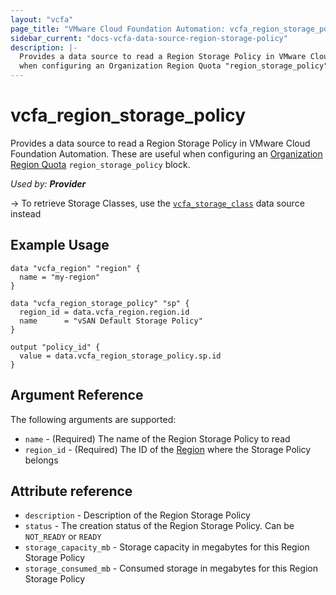 ```yaml
---
layout: "vcfa"
page_title: "VMware Cloud Foundation Automation: vcfa_region_storage_policy"
sidebar_current: "docs-vcfa-data-source-region-storage-policy"
description: |-
  Provides a data source to read a Region Storage Policy in VMware Cloud Foundation Automation. These are useful
  when configuring an Organization Region Quota "region_storage_policy" block.
---
```


# vcfa\_region\_storage\_policy

Provides a data source to read a Region Storage Policy in VMware Cloud Foundation Automation. These are useful
when configuring an [Organization Region Quota](/providers/vmware/vcfa/latest/docs/resources/org_region_quota) `region_storage_policy` block.

_Used by: **Provider**_

-> To retrieve Storage Classes, use the [`vcfa_storage_class`](/providers/vmware/vcfa/latest/docs/data-sources/storage_class)
data source instead

## Example Usage

```hcl
data "vcfa_region" "region" {
  name = "my-region"
}

data "vcfa_region_storage_policy" "sp" {
  region_id = data.vcfa_region.region.id
  name      = "vSAN Default Storage Policy"
}

output "policy_id" {
  value = data.vcfa_region_storage_policy.sp.id
}
```

## Argument Reference

The following arguments are supported:

* `name` - (Required) The name of the Region Storage Policy to read
* `region_id` - (Required) The ID of the [Region](/providers/vmware/vcfa/latest/docs/data-sources/region) where the Storage Policy belongs

## Attribute reference

* `description` - Description of the Region Storage Policy
* `status` - The creation status of the Region Storage Policy. Can be `NOT_READY` or `READY`
* `storage_capacity_mb` - Storage capacity in megabytes for this Region Storage Policy
* `storage_consumed_mb` - Consumed storage in megabytes for this Region Storage Policy